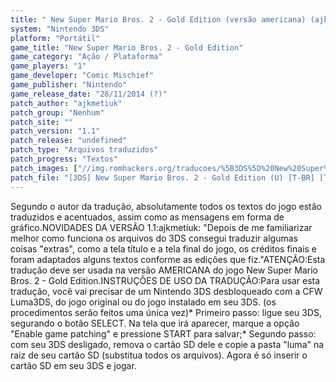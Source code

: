 ```yaml
---
title: " New Super Mario Bros. 2 - Gold Edition (versão americana) (ajkmetiuk)"
system: "Nintendo 3DS"
platform: "Portátil"
game_title: "New Super Mario Bros. 2 - Gold Edition"
game_category: "Ação / Plataforma"
game_players: "1"
game_developer: "Comic Mischief"
game_publisher: "Nintendo"
game_release_date: "28/11/2014 (?)"
patch_author: "ajkmetiuk"
patch_group: "Nenhum"
patch_site: ""
patch_version: "1.1"
patch_release: "undefined"
patch_type: "Arquivos traduzidos"
patch_progress: "Textos"
patch_images: ["//img.romhackers.org/traducoes/%5B3DS%5D%20New%20Super%20Mario%20Bros.%202%20-%20Gold%20Edition%20-%20ajkmetiuk%20-%201.jpg","//img.romhackers.org/traducoes/%5B3DS%5D%20New%20Super%20Mario%20Bros.%202%20-%20Gold%20Edition%20-%20ajkmetiuk%20-%203.jpg","//img.romhackers.org/traducoes/%5B3DS%5D%20New%20Super%20Mario%20Bros.%202%20-%20Gold%20Edition%20-%20ajkmetiuk%20-%204.jpg"]
patch_file: "[3DS] New Super Mario Bros. 2 - Gold Edition (U) [T-BR] [T-ajkmetiuk G-Nenhum] [V-1.1 A-2018].7z"
---
```

Segundo o autor da tradução, absolutamente todos os textos do jogo estão traduzidos e acentuados, assim como as mensagens em forma de gráfico.NOVIDADES DA VERSÃO 1.1:ajkmetiuk: "Depois de me familiarizar melhor como funciona os arquivos do 3DS consegui traduzir algumas coisas "extras", como a tela título e a tela final do jogo, os créditos finais e foram adaptados alguns textos conforme as edições que fiz."ATENÇÃO:Esta tradução deve ser usada na versão AMERICANA do jogo New Super Mario Bros. 2 - Gold Edition.INSTRUÇÕES DE USO DA TRADUÇÃO:Para usar esta tradução, você vai precisar de um Nintendo 3DS desbloqueado com a CFW Luma3DS, do jogo original ou do jogo instalado em seu 3DS. (os procedimentos serão feitos uma única vez)* Primeiro passo: ligue seu 3DS, segurando o botão SELECT. Na tela que irá aparecer, marque a opção "Enable game patching" e pressione START para salvar;* Segundo passo: com seu 3DS desligado, remova o cartão SD dele e copie a pasta "luma" na raiz de seu cartão SD (substitua todos os arquivos). Agora é só inserir o cartão SD em seu 3DS e jogar.